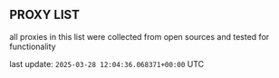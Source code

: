 ## PROXY LIST

all proxies in this list were collected from open sources and tested for functionality

last update: `2025-03-28 12:04:36.068371+00:00` UTC